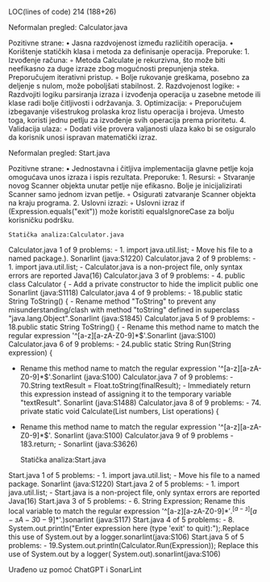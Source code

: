 LOC(lines of code) 214 (188+26)

Neformalan pregled: Calculator.java

Pozitivne strane:
    • Jasna razdvojenost između različitih operacija.
    • Korištenje statičkih klasa i metoda za definisanje operacija.
Preporuke:
    1. Izvođenje računa:
        ◦ Metoda Calculate je rekurzivna, što može biti neefikasno za duge izraze zbog mogućnosti prepunjenja steka. Preporučujem iterativni pristup.
        ◦ Bolje rukovanje greškama, posebno za deljenje s nulom, može poboljšati stabilnost.
    2. Razdvojenost logike:
        ◦ Razdvojiti logiku parsiranja izraza i izvođenja operacija u zasebne metode ili klase radi bolje čitljivosti i održavanja.
    3. Optimizacija:
        ◦ Preporučujem izbegavanje višestrukog prolaska kroz listu operacija i brojeva. Umesto toga, koristi jednu petlju za izvođenje svih operacija prema prioritetu.
    4. Validacija ulaza:
        ◦ Dodati više provera valjanosti ulaza kako bi se osiguralo da korisnik unosi ispravan matematički izraz.

 Neformalan pregled: Start.java
 
 Pozitivne strane:
    • Jednostavna i čitljiva implementacija glavne petlje koja omogućava unos izraza i ispis rezultata.
Preporuke:
    1. Resursi:
        ◦ Stvaranje novog Scanner objekta unutar petlje nije efikasno. Bolje je inicijalizirati Scanner samo jednom izvan petlje.
        ◦ Osigurati zatvaranje Scanner objekta na kraju programa.
    2. Uslovni izrazi:
        ◦ Uslovni izraz if (Expression.equals("exit")) može koristiti equalsIgnoreCase za bolju korisničku podršku.

    Statička analiza:Calculator.java

Calculator.java 1 of 9 problems: - 1. import java.util.list; - Move his file to a named package.). Sonarlint (java:S1220)
Calculator.java 2 of 9 problems: - 1. import java.util.list; - Calculator.java is a non-project file, only syntax errors are reported  Java(16)
Calculator.java 3 of 9 problems: - 4. public class Calculator { - Add a private constructor to hide the implicit public one  Sonarlint (java:S1118)
Calculator.java 4 of 9 problems: - 18.public static String ToString() { - Rename method "ToString" to prevent any misunderstanding/clash with method "toString" defined in superclass "java.lang.Object".Sonarlint (java:S1845)
Calculator.java 5 of 9 problems: - 18.public static String ToString() { - Rename this method name to match the regular expression '^[a-z][a-zA-Z0-9]*$'.Sonarlint (java:S100)
Calculator.java 6 of 9 problems: - 24.public static String Run(String expression) {
- Rename this method name to match the regular expression '^[a-z][a-zA-Z0-9]*$'.Sonarlint (java:S100)
Calculator.java 7 of 9 problems: - 70.String textResult = Float.toString(finalResult); - Immediately return this expression instead of assigning it to the temporary variable "textResult". Sonarlint (java:S1488)
Calculator.java 8 of 9 problems: - 74. private static void Calculate(List<Float> numbers, List<String> operations) {
 - Rename this method name to match the regular expression '^[a-z][a-zA-Z0-9]*$'. Sonarlint (java:S100)
Calculator.java 9 of 9 problems - 183.return; - Sonarlint (java:S3626)

    Statička analiza:Start.java
  
Start.java 1 of 5 problems: - 1. import java.util.list; - Move his file to a named package. Sonarlint (java:S1220)
Start.java 2 of 5 problems: - 1. import java.util.list; - Start.java is a non-project file, only syntax errors are reported Java(16)
Start.java 3 of 5 problems: - 6. String Expression; Rename this local variable to match the regular expression '^[a-z][a-zA-Z0-9]*$'.^[а-з][а-зА-З0-9]*$'.)sonarlint (java:S117)
Start.java 4 of 5 problems: - 8. System.out.println("Enter expression here (type 'exit' to quit):");.Replace this use of System.out by a logger.sonarlint(java:S106)
Start.java 5 of 5 problems: - 19.System.out.println(Calculator.Run(Expression));
Replace this use of System.out by a logger( System.out).sonarlint(java:S106)
  
Urađeno uz pomoć ChatGPT i SonarLint
    
